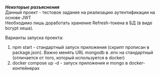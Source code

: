 ***Некоторые разъяснения***  
  Данный проект - тестовое задание на реализацию аутентификации на основе JWT  
  Необходимо лишь доработать хранение Refresh-токена в БД (в виде bcrypt хеша). 

  Варианты запуска проекта:  
  1. npm start - стандартный запуск приложения (скрипт прописан в package.json). Важно менять URL mongodb в .env на стандартный (отличается от того, который используется в docker)
  2. docker compose up -d - запуск приложения и mongo в docker-контейнерах
